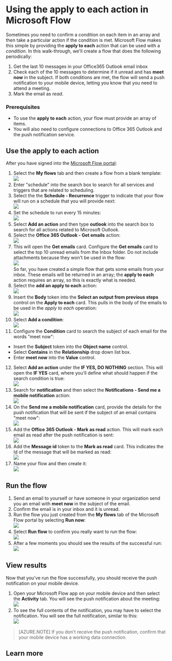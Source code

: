 <properties
    pageTitle="Learn how to parse an array of items and take an action based on a condition by using the Apply to each action.| Microsoft Flow"
    description="Use Microsoft Flow to loop through an array of items."
    services=""
    suite="flow"
    documentationCenter="na"
    authors="msftman"
    manager="anneta"
    editor=""
    tags=""/>

<tags
   ms.service="flow"
   ms.devlang="na"
   ms.topic="article"
   ms.tgt_pltfrm="na"
   ms.workload="na"
   ms.date="02/30/2017"
   ms.author="deonhe"/>

# Using the apply to each action in Microsoft Flow

Sometimes you need to confirm a condition on each item in an array and then take a particular action if the condition is met. Microsoft Flow makes this simple by providing the **apply to each** action that can be used with a *condition*. In this walk-through, we'll create a flow that does the following periodically:  
1. Get the last 10 messages in your Office365 Outlook email inbox  
2. Check each of the 10 messages to determine if it unread and has **meet now** in the subject. If both conditions are met, the flow will send a push notification to your mobile device, letting you know that you need to attend a meeting.  
3. Mark the email as *read*.  

### Prerequisites
- To use the **apply to each** action, your flow must provide an array of items.  
- You will also need to configure connections to Office 365 Outlook and the push notification service.  


## Use the apply to each action
After you have signed into the [Microsoft Flow portal](https://flow.microsoft.com):  
1. Select the **My flows** tab and then create a flow from a blank template:  
![](./media/apply-to-each/foreach-1.png)  
2. Enter "schedule" into the search box to search for all services and triggers that are related to scheduling.  
3. Select the  the **Schedule - Recurrence** trigger to indicate that your flow will run on a schedule that you will provide next:  
![](./media/apply-to-each/foreach-2.png)  
4. Set the schedule to run every 15 minutes:  
![](./media/apply-to-each/foreach-3.png)  
5. Select **Add an action** and then type **outlook** into the search box to search for all actions related to Microsoft Outlook.  
6. Select the **Office 365 Outlook - Get emails** action:  
![](./media/apply-to-each/foreach-4.png)  
7. This will open the **Get emails** card. Configure the **Get emails** card to select the top 10 unread emails from the Inbox folder. Do not include attachments because they won't be used in the flow:  
![](./media/apply-to-each/foreach-5.png)  
So far, you have created a simple flow that gets some emails from your inbox. These emails will be returned in an array; the **apply to each** action requires an array, so this is exactly what is needed.  
8. Select the **add an apply to each** action:  
![](./media/apply-to-each/foreach-6.png)  
9. Insert the **Body** token into the **Select an output from previous steps** control on the **Apply to each** card. This pulls in the body of the emails to be used in the *apply to each* operation:  
![](./media/apply-to-each/foreach-7.png)  
10. Select **Add a condition**:  
![](./media/apply-to-each/foreach-8.png)  
11. Configure the **Condition** card to search the subject of each email for the words "meet now":  
- Insert the **Subject** token into the **Object name** control.
- Select **Contains** in the **Relationship** drop down list box.
- Enter **meet now** into the  **Value** control.  


12. Select **Add an action** under the **IF YES, DO NOTHING** section. This will open the **IF YES** card, where you'll define what should happen if the search condition is true:  
![](./media/apply-to-each/foreach-9.png)  
13. Search for **notification** and then select the **Notifications - Send me a mobile notification** action:  
![](./media/apply-to-each/foreach-10.png)  
14. On the **Send me a mobile notification** card, provide the details for the push notification that will be sent if the subject of an email contains "meet now":  
![](./media/apply-to-each/foreach-11.png)  
15. Add the **Office 365 Outlook - Mark as read** action. This will mark each email as read after the push notification is sent:  
![](./media/apply-to-each/foreach-12.png)  
16. Add the **Message id** token to the **Mark as read** card. This indicates the Id of the message that will be marked as read:  
![](./media/apply-to-each/foreach-13.png)  
17. Name your flow and then create it:  
![](./media/apply-to-each/foreach-14.png)  


## Run the flow
1. Send an email to yourself or have someone in your organization send you an email with **meet now** in the subject of the email.  
1. Confirm the email is in your inbox and it is unread.  
1. Run the flow you just created from the **My flows** tab of the Microsoft Flow portal by selecting **Run now**:  
![](./media/apply-to-each/foreach-run-1.png)  
1. Select **Run flow** to confirm you really want to run the flow:  
![](./media/apply-to-each/foreach-run-2.png)  
1. After a few moments you should see the results of the successful run:  
![](./media/apply-to-each/foreach-run-3.png)  

## View results
Now that you've run the flow successfully, you should receive the push notification on your mobile device.  
1. Open your Microsoft Flow app on your mobile device and then select the **Activity** tab. You will see the push notification about the meeting:  
![](./media/apply-to-each/foreach-notification-1.png)  
1. To see the full contents of the notification, you may have to select the notification. You will see the full notification, similar to this:  
![](./media/apply-to-each/foreach-notification-2.png)  

>[AZURE.NOTE] If you don't receive the push notification, confirm that your mobile device has a working data connection.  

## Learn more